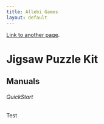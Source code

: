 ```yaml
---
title: Allebi Games
layout: default
---
```


[Link to another page](./puzzle-kit.md).

# Jigsaw Puzzle  Kit

## Manuals
###### QuickStart
Test 


